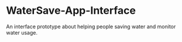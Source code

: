 # WaterSave-App-Interface
An interface prototype about helping people saving water and monitor water usage.

